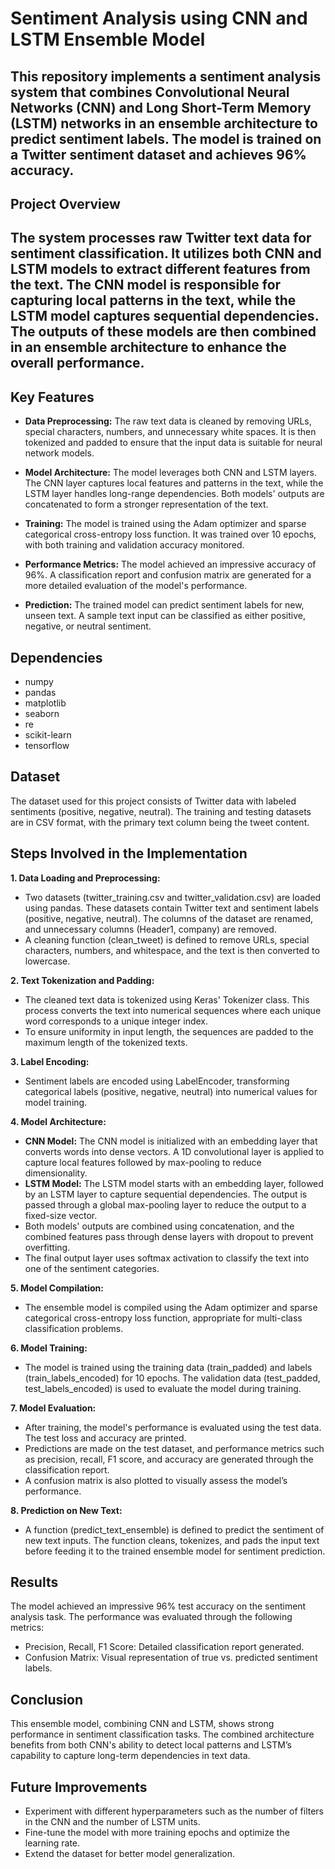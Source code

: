 # Sentiment Analysis using CNN and LSTM Ensemble Model
This repository implements a sentiment analysis system that combines Convolutional Neural Networks (CNN) and Long Short-Term Memory (LSTM) networks in an ensemble architecture to predict sentiment labels. The model is trained on a Twitter sentiment dataset and achieves 96% accuracy.
---
## Project Overview
The system processes raw Twitter text data for sentiment classification. It utilizes both CNN and LSTM models to extract different features from the text. The CNN model is responsible for capturing local patterns in the text, while the LSTM model captures sequential dependencies. The outputs of these models are then combined in an ensemble architecture to enhance the overall performance.
---
## Key Features
- **Data Preprocessing:** The raw text data is cleaned by removing URLs, special characters, numbers, and unnecessary white spaces. It is then tokenized and padded to ensure that the input data is suitable for neural network models.

- **Model Architecture:** The model leverages both CNN and LSTM layers. The CNN layer captures local features and patterns in the text, while the LSTM layer handles long-range dependencies. Both models' outputs are concatenated to form a stronger representation of the text.

- **Training:** The model is trained using the Adam optimizer and sparse categorical cross-entropy loss function. It was trained over 10 epochs, with both training and validation accuracy monitored.

- **Performance Metrics:** The model achieved an impressive accuracy of 96%. A classification report and confusion matrix are generated for a more detailed evaluation of the model's performance.

- **Prediction:** The trained model can predict sentiment labels for new, unseen text. A sample text input can be classified as either positive, negative, or neutral sentiment.

## Dependencies
- numpy
- pandas
- matplotlib
- seaborn
- re
- scikit-learn
- tensorflow

## Dataset
The dataset used for this project consists of Twitter data with labeled sentiments (positive, negative, neutral). The training and testing datasets are in CSV format, with the primary text column being the tweet content.

## Steps Involved in the Implementation
**1. Data Loading and Preprocessing:**

- Two datasets (twitter_training.csv and twitter_validation.csv) are loaded using pandas. These datasets contain Twitter text and sentiment labels (positive, negative, neutral).
The columns of the dataset are renamed, and unnecessary columns (Header1, company) are removed.
- A cleaning function (clean_tweet) is defined to remove URLs, special characters, numbers, and whitespace, and the text is then converted to lowercase.
  
**2. Text Tokenization and Padding:**

- The cleaned text data is tokenized using Keras' Tokenizer class. This process converts the text into numerical sequences where each unique word corresponds to a unique integer index.
- To ensure uniformity in input length, the sequences are padded to the maximum length of the tokenized texts.
  
**3. Label Encoding:**

- Sentiment labels are encoded using LabelEncoder, transforming categorical labels (positive, negative, neutral) into numerical values for model training.
  
**4. Model Architecture:**

- **CNN Model:** The CNN model is initialized with an embedding layer that converts words into dense vectors. A 1D convolutional layer is applied to capture local features followed by max-pooling to reduce dimensionality.
- **LSTM Model:** The LSTM model starts with an embedding layer, followed by an LSTM layer to capture sequential dependencies. The output is passed through a global max-pooling layer to reduce the output to a fixed-size vector.
- Both models' outputs are combined using concatenation, and the combined features pass through dense layers with dropout to prevent overfitting.
- The final output layer uses softmax activation to classify the text into one of the sentiment categories.
  
**5. Model Compilation:**

- The ensemble model is compiled using the Adam optimizer and sparse categorical cross-entropy loss function, appropriate for multi-class classification problems.
  
**6. Model Training:**

- The model is trained using the training data (train_padded) and labels (train_labels_encoded) for 10 epochs. The validation data (test_padded, test_labels_encoded) is used to evaluate the model during training.
  
**7. Model Evaluation:**

- After training, the model's performance is evaluated using the test data. The test loss and accuracy are printed.
- Predictions are made on the test dataset, and performance metrics such as precision, recall, F1 score, and accuracy are generated through the classification report.
- A confusion matrix is also plotted to visually assess the model’s performance.
  
**8. Prediction on New Text:**

- A function (predict_text_ensemble) is defined to predict the sentiment of new text inputs. The function cleans, tokenizes, and pads the input text before feeding it to the trained ensemble model for sentiment prediction.

## Results
The model achieved an impressive 96% test accuracy on the sentiment analysis task. The performance was evaluated through the following metrics:

- Precision, Recall, F1 Score: Detailed classification report generated.
- Confusion Matrix: Visual representation of true vs. predicted sentiment labels.

## Conclusion
This ensemble model, combining CNN and LSTM, shows strong performance in sentiment classification tasks. The combined architecture benefits from both CNN's ability to detect local patterns and LSTM’s capability to capture long-term dependencies in text data.

## Future Improvements
- Experiment with different hyperparameters such as the number of filters in the CNN and the number of LSTM units.
- Fine-tune the model with more training epochs and optimize the learning rate.
- Extend the dataset for better model generalization.





